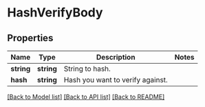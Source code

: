 # HashVerifyBody

## Properties
Name | Type | Description | Notes
------------ | ------------- | ------------- | -------------
**string** | **string** | String to hash. | 
**hash** | **string** | Hash you want to verify against. | 

[[Back to Model list]](../../README.md#documentation-for-models) [[Back to API list]](../../README.md#documentation-for-api-endpoints) [[Back to README]](../../README.md)

